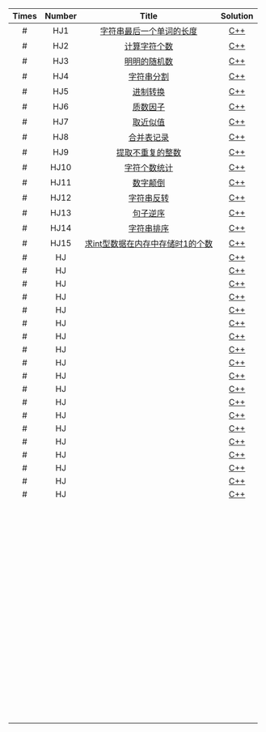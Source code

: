 | Times | Number |                            Title                             |       Solution       |
| :---: | :----: | :----------------------------------------------------------: | :------------------: |
|   #   |  HJ1   | [字符串最后一个单词的长度](https://www.nowcoder.com/practice/8c949ea5f36f422594b306a2300315da?tpId=37&tqId=21224&rp=1&ru=%2Fta%2Fhuawei&qru=%2Fta%2Fhuawei%2Fquestion-ranking&tab=answerKey) | [C++](cpp/hj001.cpp) |
|   #   |  HJ2   | [计算字符个数](https://www.nowcoder.com/practice/a35ce98431874e3a820dbe4b2d0508b1?tpId=37&tqId=21225&rp=1&ru=%2Fta%2Fhuawei&qru=%2Fta%2Fhuawei%2Fquestion-ranking&tab=answerKey) | [C++](cpp/hj002.cpp) |
|   #   |  HJ3   | [明明的随机数](https://www.nowcoder.com/practice/3245215fffb84b7b81285493eae92ff0?tpId=37&tqId=21226&rp=1&ru=%2Fta%2Fhuawei&qru=%2Fta%2Fhuawei%2Fquestion-ranking&tab=answerKey) | [C++](cpp/hj003.cpp) |
|   #   |  HJ4   | [字符串分割](https://www.nowcoder.com/practice/d9162298cb5a437aad722fccccaae8a7?tpId=37&tqId=21227&rp=1&ru=%2Fta%2Fhuawei&qru=%2Fta%2Fhuawei%2Fquestion-ranking&tab=answerKey) | [C++](cpp/hj004.cpp) |
|   #   |  HJ5   | [进制转换](https://www.nowcoder.com/practice/8f3df50d2b9043208c5eed283d1d4da6?tpId=37&tqId=21228&rp=1&ru=%2Fta%2Fhuawei&qru=%2Fta%2Fhuawei%2Fquestion-ranking&tab=answerKey) | [C++](cpp/hj005.cpp) |
|   #   |  HJ6   | [质数因子](https://www.nowcoder.com/practice/196534628ca6490ebce2e336b47b3607?tpId=37&tqId=21229&rp=1&ru=%2Fta%2Fhuawei&qru=%2Fta%2Fhuawei%2Fquestion-ranking&tab=answerKey) | [C++](cpp/hj006.cpp) |
|   #   |  HJ7   | [取近似值](https://www.nowcoder.com/practice/3ab09737afb645cc82c35d56a5ce802a?tpId=37&tqId=21230&rp=1&ru=%2Fta%2Fhuawei&qru=%2Fta%2Fhuawei%2Fquestion-ranking&tab=answerKey) | [C++](cpp/hj007.cpp) |
|   #   |  HJ8   | [合并表记录](https://www.nowcoder.com/practice/de044e89123f4a7482bd2b214a685201?tpId=37&tqId=21231&rp=1&ru=%2Fta%2Fhuawei&qru=%2Fta%2Fhuawei%2Fquestion-ranking&tab=answerKey) | [C++](cpp/hj008.cpp) |
|   #   |  HJ9   | [提取不重复的整数](https://www.nowcoder.com/practice/253986e66d114d378ae8de2e6c4577c1?tpId=37&tqId=21232&rp=1&ru=%2Fta%2Fhuawei&qru=%2Fta%2Fhuawei%2Fquestion-ranking&tab=answerKey) | [C++](cpp/hj009.cpp) |
|   #   |  HJ10  | [字符个数统计](https://www.nowcoder.com/practice/eb94f6a5b2ba49c6ac72d40b5ce95f50?tpId=37&tqId=21233&rp=1&ru=%2Fta%2Fhuawei&qru=%2Fta%2Fhuawei%2Fquestion-ranking&tab=answerKey) | [C++](cpp/hj010.cpp) |
|   #   |  HJ11  | [数字颠倒](https://www.nowcoder.com/practice/ae809795fca34687a48b172186e3dafe?tpId=37&tqId=21234&rp=1&ru=%2Fta%2Fhuawei&qru=%2Fta%2Fhuawei%2Fquestion-ranking&tab=answerKey) | [C++](cpp/hj011.cpp) |
|   #   |  HJ12  | [字符串反转](https://www.nowcoder.com/practice/e45e078701ab4e4cb49393ae30f1bb04?tpId=37&tqId=21235&rp=1&ru=%2Fta%2Fhuawei&qru=%2Fta%2Fhuawei%2Fquestion-ranking&tab=answerKey) | [C++](cpp/hj012.cpp) |
|   #   |  HJ13  | [句子逆序](https://www.nowcoder.com/practice/48b3cb4e3c694d9da5526e6255bb73c3?tpId=37&tqId=21236&rp=1&ru=%2Fta%2Fhuawei&qru=%2Fta%2Fhuawei%2Fquestion-ranking&tab=answerKey) | [C++](cpp/hj013.cpp) |
|   #   |  HJ14  | [字符串排序](https://www.nowcoder.com/practice/5af18ba2eb45443aa91a11e848aa6723?tpId=37&tqId=21237&rp=1&ru=%2Fta%2Fhuawei&qru=%2Fta%2Fhuawei%2Fquestion-ranking&tab=answerKey) | [C++](cpp/hj014.cpp) |
|   #   |  HJ15  | [求int型数据在内存中存储时1的个数](https://www.nowcoder.com/practice/440f16e490a0404786865e99c6ad91c9?tpId=37&tqId=21238&rp=1&ru=%2Fta%2Fhuawei&qru=%2Fta%2Fhuawei%2Fquestion-ranking&tab=answerKey) | [C++](cpp/hj015.cpp) |
|   #   |   HJ   |                                                              |     [C++](cpp/)      |
|   #   |   HJ   |                                                              |     [C++](cpp/)      |
|   #   |   HJ   |                                                              |     [C++](cpp/)      |
|   #   |   HJ   |                                                              |     [C++](cpp/)      |
|   #   |   HJ   |                                                              |     [C++](cpp/)      |
|   #   |   HJ   |                                                              |     [C++](cpp/)      |
|   #   |   HJ   |                                                              |     [C++](cpp/)      |
|   #   |   HJ   |                                                              |     [C++](cpp/)      |
|   #   |   HJ   |                                                              |     [C++](cpp/)      |
|   #   |   HJ   |                                                              |     [C++](cpp/)      |
|   #   |   HJ   |                                                              |     [C++](cpp/)      |
|   #   |   HJ   |                                                              |     [C++](cpp/)      |
|   #   |   HJ   |                                                              |     [C++](cpp/)      |
|   #   |   HJ   |                                                              |     [C++](cpp/)      |
|   #   |   HJ   |                                                              |     [C++](cpp/)      |
|   #   |   HJ   |                                                              |     [C++](cpp/)      |
|   #   |   HJ   |                                                              |     [C++](cpp/)      |
|   #   |   HJ   |                                                              |     [C++](cpp/)      |
|   #   |   HJ   |                                                              |     [C++](cpp/)      |
|       |        |                                                              |                      |
|       |        |                                                              |                      |
|       |        |                                                              |                      |
|       |        |                                                              |                      |
|       |        |                                                              |                      |
|       |        |                                                              |                      |
|       |        |                                                              |                      |
|       |        |                                                              |                      |
|       |        |                                                              |                      |
|       |        |                                                              |                      |
|       |        |                                                              |                      |
|       |        |                                                              |                      |
|       |        |                                                              |                      |
|       |        |                                                              |                      |
|       |        |                                                              |                      |
|       |        |                                                              |                      |
|       |        |                                                              |                      |
|       |        |                                                              |                      |
|       |        |                                                              |                      |
|       |        |                                                              |                      |
|       |        |                                                              |                      |
|       |        |                                                              |                      |
|       |        |                                                              |                      |
|       |        |                                                              |                      |
|       |        |                                                              |                      |
|       |        |                                                              |                      |
|       |        |                                                              |                      |
|       |        |                                                              |                      |
|       |        |                                                              |                      |
|       |        |                                                              |                      |
|       |        |                                                              |                      |
|       |        |                                                              |                      |
|       |        |                                                              |                      |
|       |        |                                                              |                      |
|       |        |                                                              |                      |
|       |        |                                                              |                      |
|       |        |                                                              |                      |
|       |        |                                                              |                      |
|       |        |                                                              |                      |
|       |        |                                                              |                      |
|       |        |                                                              |                      |
|       |        |                                                              |                      |
|       |        |                                                              |                      |
|       |        |                                                              |                      |
|       |        |                                                              |                      |
|       |        |                                                              |                      |
|       |        |                                                              |                      |
|       |        |                                                              |                      |
|       |        |                                                              |                      |
|       |        |                                                              |                      |
|       |        |                                                              |                      |
|       |        |                                                              |                      |
|       |        |                                                              |                      |
|       |        |                                                              |                      |
|       |        |                                                              |                      |
|       |        |                                                              |                      |
|       |        |                                                              |                      |
|       |        |                                                              |                      |
|       |        |                                                              |                      |
|       |        |                                                              |                      |
|       |        |                                                              |                      |
|       |        |                                                              |                      |
|       |        |                                                              |                      |
|       |        |                                                              |                      |
|       |        |                                                              |                      |
|       |        |                                                              |                      |
|       |        |                                                              |                      |
|       |        |                                                              |                      |
|       |        |                                                              |                      |
|       |        |                                                              |                      |
|       |        |                                                              |                      |
|       |        |                                                              |                      |
|       |        |                                                              |                      |

